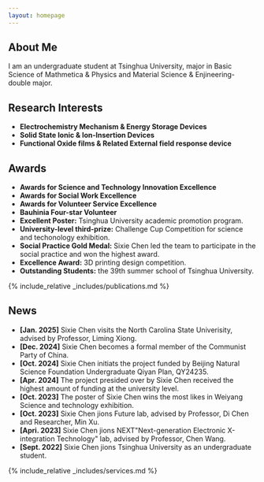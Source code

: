 ```yaml
---
layout: homepage
---
```


## About Me

I am an undergraduate student at Tsinghua University, major in Basic Science of Mathmetica & Physics and Material Science & Enjineering-double major.  

## Research Interests

- **Electrochemistry Mechanism & Energy Storage Devices** 
- **Solid State Ionic & Ion-Insertion Devices**
- **Functional Oxide films & Related External field response device**

## Awards

- **Awards for Science and Technology Innovation Excellence**
- **Awards for Social Work Excellence**
- **Awards for Volunteer Service Excellence**
- **Bauhinia Four-star Volunteer**
- **Excellent Poster:** Tsinghua University academic promotion program.
- **University-level third-prize:** Challenge Cup Competition for science and techonology exhibition. 
- **Social Practice Gold Medal:** Sixie Chen led the team to participate in the social practice and won the highest award.
- **Excellence Award:** 3D printing design competition.
- **Outstanding Students:** the 39th summer school of Tsinghua University.

{% include_relative _includes/publications.md %}

## News

- **[Jan. 2025]** Sixie Chen visits the North Carolina State Univerisity, advised by Professor, Liming Xiong.
- **[Dec. 2024]** Sixie Chen becomes a formal member of the Communist Party of China. 
- **[Oct. 2024]** Sixie Chen initiats the project funded by Beijing Natural Science Foundation Undergraduate Qiyan Plan, QY24235.
- **[Apr. 2024]** The project presided over by Sixie Chen received the highest amount of funding at the university level.
- **[Oct. 2023]** The poster of Sixie Chen wins the most likes in Weiyang Science and technology exhibition.
- **[Oct. 2023]** Sixie Chen jions Future lab, advised by Professor, Di Chen and Researcher, Min Xu. 
- **[Apri. 2023]** Sixie Chen jions NEXT"Next-generation Electronic X-integration Technology" lab, advised by Professor, Chen Wang.
- **[Sept. 2022]** Sixie Chen jions Tsinghua University as an undergraduate student.

{% include_relative _includes/services.md %}
